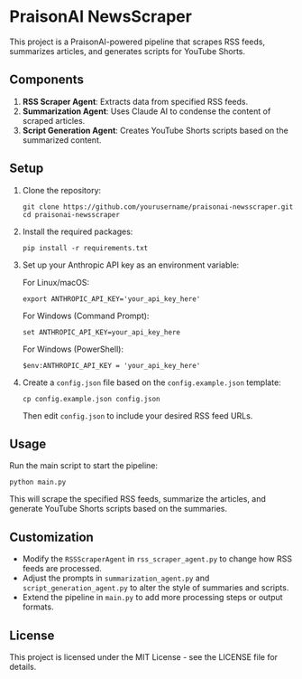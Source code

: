 # PraisonAI NewsScraper

This project is a PraisonAI-powered pipeline that scrapes RSS feeds, summarizes articles, and generates scripts for YouTube Shorts.

## Components

1. **RSS Scraper Agent**: Extracts data from specified RSS feeds.
2. **Summarization Agent**: Uses Claude AI to condense the content of scraped articles.
3. **Script Generation Agent**: Creates YouTube Shorts scripts based on the summarized content.

## Setup

1. Clone the repository:
   ```
   git clone https://github.com/yourusername/praisonai-newsscraper.git
   cd praisonai-newsscraper
   ```

2. Install the required packages:
   ```
   pip install -r requirements.txt
   ```

3. Set up your Anthropic API key as an environment variable:
   
   For Linux/macOS:
   ```
   export ANTHROPIC_API_KEY='your_api_key_here'
   ```
   
   For Windows (Command Prompt):
   ```
   set ANTHROPIC_API_KEY=your_api_key_here
   ```
   
   For Windows (PowerShell):
   ```
   $env:ANTHROPIC_API_KEY = 'your_api_key_here'
   ```

4. Create a `config.json` file based on the `config.example.json` template:
   ```
   cp config.example.json config.json
   ```
   Then edit `config.json` to include your desired RSS feed URLs.

## Usage

Run the main script to start the pipeline:

```
python main.py
```

This will scrape the specified RSS feeds, summarize the articles, and generate YouTube Shorts scripts based on the summaries.

## Customization

- Modify the `RSSScraperAgent` in `rss_scraper_agent.py` to change how RSS feeds are processed.
- Adjust the prompts in `summarization_agent.py` and `script_generation_agent.py` to alter the style of summaries and scripts.
- Extend the pipeline in `main.py` to add more processing steps or output formats.

## License

This project is licensed under the MIT License - see the LICENSE file for details.
